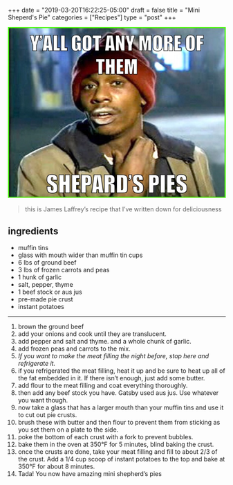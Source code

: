 +++
date = "2019-03-20T16:22:25-05:00"
draft = false
title = "Mini Sheperd's Pie"
categories = ["Recipes"]
type = "post"
+++

!["y'all got any more of them sherperd's pies"](got-any-more-pies.jpeg)

> this is James Laffrey’s recipe that I’ve written down for deliciousness

## ingredients

- muffin tins
- glass with mouth wider than muffin tin cups
- 6 lbs of ground beef
- 3 lbs of frozen carrots and peas
- 1 hunk of garlic
- salt, pepper, thyme
- 1 beef stock or aus jus
- pre-made pie crust
- instant potatoes

---

1. brown the ground beef
2. add your onions and cook until they are translucent.
3. add pepper and salt and thyme. and a whole chunk of garlic.
4. add frozen peas and carrots to the mix.
5. _If you want to make the meat filling the night before, stop here and
   refrigerate it._
6. if you refrigerated the meat filling, heat it up and be sure to heat up all
   of the fat embedded in it. If there isn’t enough, just add some butter.
7. add flour to the meat filling and coat everything thoroughly.
8. then add any beef stock you have. Gatsby used aus jus. Use whatever you want
   though.
9. now take a glass that has a larger mouth than your muffin tins and use it to
   cut out pie crusts.
10. brush these with butter and then flour to prevent them from sticking as you
    set them on a plate to the side.
11. poke the bottom of each crust with a fork to prevent bubbles.
12. bake them in the oven at 350°F for 5 minutes, blind baking the crust.
13. once the crusts are done, take your meat filling and fill to about 2/3 of
    the crust. Add a 1/4 cup scoop of instant potatoes to the top and bake at
    350°F for about 8 minutes.
14. Tada! You now have amazing mini shepherd’s pies

